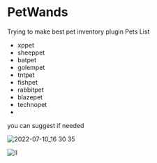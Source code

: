 # PetWands
Trying to make best pet inventory plugin
Pets List
- xppet
- sheeppet
- batpet
- golempet
- tntpet
- fishpet
- rabbitpet
- blazepet
- technopet
- 
you can suggest if needed

![2022-07-10_16 30 35](https://user-images.githubusercontent.com/74851280/178142512-4d86ffb3-38bb-45a1-a202-96bda58b22f2.png)


![ll](https://user-images.githubusercontent.com/74851280/178144730-8d4e7e23-1208-4cb5-8781-9cdbb28b011e.gif)
